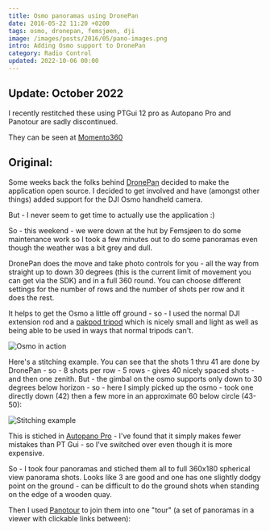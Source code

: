 ```yaml
---
title: Osmo panoramas using DronePan
date: 2016-05-22 11:20 +0200
tags: osmo, dronepan, femsjøen, dji
image: /images/posts/2016/05/pano-images.png
intro: Adding Osmo support to DronePan
category: Radio Control
updated: 2022-10-06 00:00
---
```


## Update: October 2022

I recently restitched these using PTGui 12 pro as Autopano Pro and Panotour are sadly discontinued.

They can be seen at [Momento360](https://momento360.com/e/uc/fea0e18032984e4dac669c47b5af4dd7?utm_campaign=embed&utm_source=other&size=medium)

## Original:

Some weeks back the folks behind [DronePan](http://www.dronepan.com/) decided to make the application open source. I decided to get involved and have (amongst other things) added support for the DJI Osmo handheld camera.

But - I never seem to get time to actually use the application :)

So - this weekend - we were down at the hut by Femsjøen to do some maintenance work so I took a few minutes out to do some panoramas even though the weather was a bit grey and dull.

DronePan does the move and take photo controls for you - all the way from straight up to down 30 degrees (this is the current limit of movement you can get via the SDK) and in a full 360 round. You can choose different settings for the number of rows and the number of shots per row and it does the rest.

It helps to get the Osmo a little off ground - so - I used the normal DJI extension rod and a [pakpod tripod](http://www.pakpod.com/) which is nicely small and light as well as being able to be used in ways that normal tripods can't.

![Osmo in action](/images/posts/2016/05/action.jpg)

Here's a stitching example. You can see that the shots 1 thru 41 are done by DronePan - so - 8 shots per row - 5 rows - gives 40 nicely spaced shots - and then one zenith. But - the gimbal on the osmo supports only down to 30 degrees below horizon - so - here I simply picked up the osmo - took one directly down (42) then a few more in an approximate 60 below circle (43-50):

![Stitching example](/images/posts/2016/05/pano-images.png)

This is stiched in [Autopano Pro](http://www.kolor.com/autopano/) - I've found that it simply makes fewer mistakes than PT Gui - so I've switched over even though it is more expensive.

So - I took four panoramas and stiched them all to full 360x180 spherical view panorama shots. Looks like 3 are good and one has one slightly dodgy point on the ground - can be difficult to do the ground shots when standing on the edge of a wooden quay.

Then I used [Panotour](http://www.kolor.com/panotour/) to join them into one "tour" (a set of panoramas in a viewer with clickable links between):
